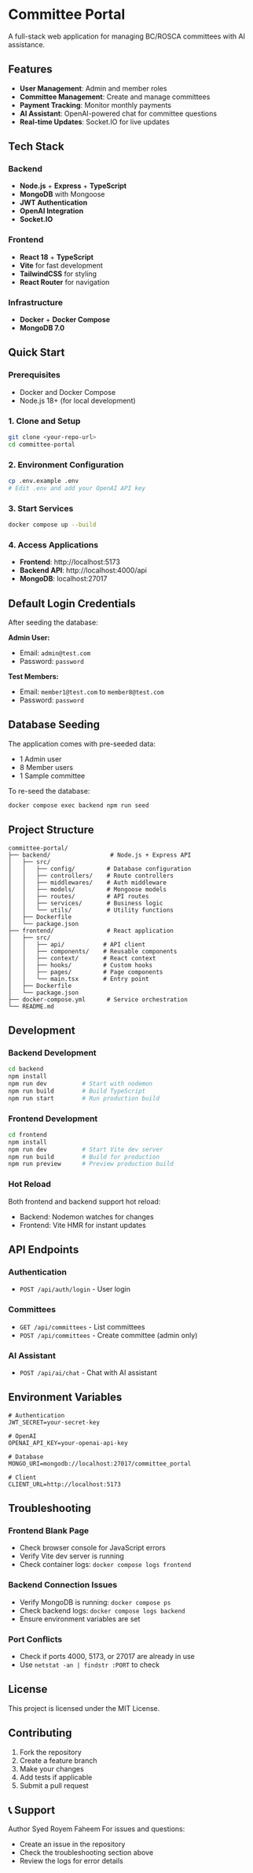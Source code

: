 # Committee Portal

A full-stack web application for managing BC/ROSCA committees with AI assistance.

##  Features

- **User Management**: Admin and member roles
- **Committee Management**: Create and manage committees
- **Payment Tracking**: Monitor monthly payments
- **AI Assistant**: OpenAI-powered chat for committee questions
- **Real-time Updates**: Socket.IO for live updates

##  Tech Stack

### Backend
- **Node.js** + **Express** + **TypeScript**
- **MongoDB** with Mongoose
- **JWT Authentication**
- **OpenAI Integration**
- **Socket.IO**

### Frontend
- **React 18** + **TypeScript**
- **Vite** for fast development
- **TailwindCSS** for styling
- **React Router** for navigation

### Infrastructure
- **Docker** + **Docker Compose**
- **MongoDB 7.0**

##  Quick Start

### Prerequisites
- Docker and Docker Compose
- Node.js 18+ (for local development)

### 1. Clone and Setup
```bash
git clone <your-repo-url>
cd committee-portal
```

### 2. Environment Configuration
```bash
cp .env.example .env
# Edit .env and add your OpenAI API key
```

### 3. Start Services
```bash
docker compose up --build
```

### 4. Access Applications
- **Frontend**: http://localhost:5173
- **Backend API**: http://localhost:4000/api
- **MongoDB**: localhost:27017

##  Default Login Credentials

After seeding the database:

**Admin User:**
- Email: `admin@test.com`
- Password: `password`

**Test Members:**
- Email: `member1@test.com` to `member8@test.com`
- Password: `password`

##  Database Seeding

The application comes with pre-seeded data:
- 1 Admin user
- 8 Member users
- 1 Sample committee

To re-seed the database:
```bash
docker compose exec backend npm run seed
```

##  Project Structure

```
committee-portal/
├── backend/                 # Node.js + Express API
│   ├── src/
│   │   ├── config/         # Database configuration
│   │   ├── controllers/    # Route controllers
│   │   ├── middlewares/    # Auth middleware
│   │   ├── models/         # Mongoose models
│   │   ├── routes/         # API routes
│   │   ├── services/       # Business logic
│   │   └── utils/          # Utility functions
│   ├── Dockerfile
│   └── package.json
├── frontend/               # React application
│   ├── src/
│   │   ├── api/           # API client
│   │   ├── components/    # Reusable components
│   │   ├── context/       # React context
│   │   ├── hooks/         # Custom hooks
│   │   ├── pages/         # Page components
│   │   └── main.tsx       # Entry point
│   ├── Dockerfile
│   └── package.json
├── docker-compose.yml      # Service orchestration
└── README.md
```

##  Development

### Backend Development
```bash
cd backend
npm install
npm run dev          # Start with nodemon
npm run build        # Build TypeScript
npm run start        # Run production build
```

### Frontend Development
```bash
cd frontend
npm install
npm run dev          # Start Vite dev server
npm run build        # Build for production
npm run preview      # Preview production build
```

### Hot Reload
Both frontend and backend support hot reload:
- Backend: Nodemon watches for changes
- Frontend: Vite HMR for instant updates

##  API Endpoints

### Authentication
- `POST /api/auth/login` - User login

### Committees
- `GET /api/committees` - List committees
- `POST /api/committees` - Create committee (admin only)

### AI Assistant
- `POST /api/ai/chat` - Chat with AI assistant

##  Environment Variables

```env
# Authentication
JWT_SECRET=your-secret-key

# OpenAI
OPENAI_API_KEY=your-openai-api-key

# Database
MONGO_URI=mongodb://localhost:27017/committee_portal

# Client
CLIENT_URL=http://localhost:5173
```

##  Troubleshooting

### Frontend Blank Page
- Check browser console for JavaScript errors
- Verify Vite dev server is running
- Check container logs: `docker compose logs frontend`

### Backend Connection Issues
- Verify MongoDB is running: `docker compose ps`
- Check backend logs: `docker compose logs backend`
- Ensure environment variables are set

### Port Conflicts
- Check if ports 4000, 5173, or 27017 are already in use
- Use `netstat -an | findstr :PORT` to check

## License

This project is licensed under the MIT License.

##  Contributing

1. Fork the repository
2. Create a feature branch
3. Make your changes
4. Add tests if applicable
5. Submit a pull request

## 📞 Support
Author Syed Royem Faheem
For issues and questions:
- Create an issue in the repository
- Check the troubleshooting section above
- Review the logs for error details
